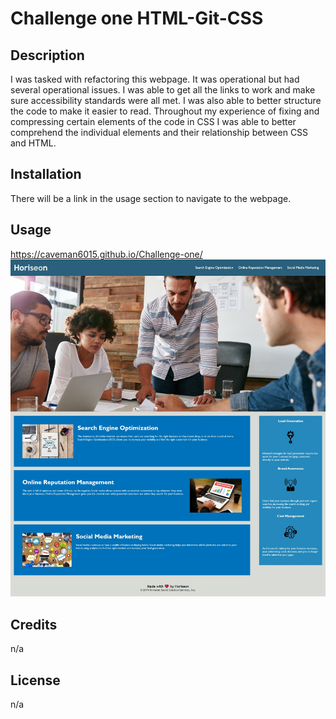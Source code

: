 # Challenge one HTML-Git-CSS

## Description

I was tasked with refactoring this webpage. It was operational but had several operational issues. I was able to get all the links to work and make sure accessibility standards were all met. I was also able to better structure the code to make it easier to read. Throughout my experience of fixing and compressing certain elements of the code in CSS I was able to better comprehend the individual elements and their relationship between CSS and HTML. 


## Installation

There will be a link in the usage section to navigate to the webpage.

## Usage

https://caveman6015.github.io/Challenge-one/
![Alttext](assets\images\webpage.jpeg)

## Credits
n/a


## License
n/a

